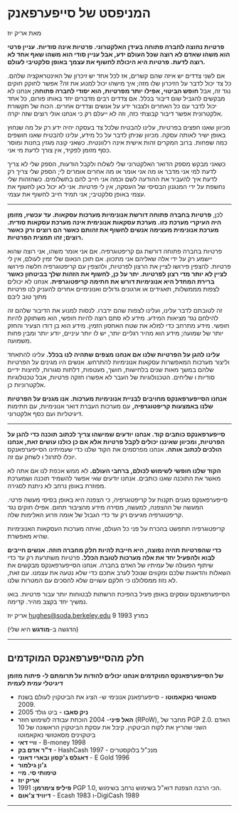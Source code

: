 # המניפסט של סייפערפאנק

מאת אריק יוז

**פרטיות נחוצה לחברה פתוחה בעידן האלקטרוני.
פרטיות אינה סודיות. עניין פרטי הוא משהו שאדם
לא רוצה שכל העולם ידע, אבל עניין סודי
הוא משהו שאף אחד לא רוצה לדעת. פרטיות היא
היכולת לחשוף את עצמך באופן סלקטיבי לעולם.**

אם לשני צדדים יש איזה שהם קשרים, אז לכל אחד יש
זיכרון של האינטראקציה שלהם. כל צד יכול לדבר על
הזיכרון שלו מזה; איך מישהו יכול למנוע את זה? אפשר
לחוקק חוקים נגד זה, אבל **חופש הביטוי, אפילו
יותר מפרטיות, הוא יסודי לחברה פתוחה;** אנחנו
לא מבקשים להגביל שום דיבור בכלל. אם צדדים רבים מדברים
יחד באותו פורום, כל אחד יכול לדבר עם כל האחרים
ולצבור ידע על אנשים
וצדדים אחרים. הכוח של תקשורת אלקטרונית
אפשר דיבור קבוצתי כזה, וזה לא ייעלם רק
כי אנחנו אולי רוצים שזה יקרה.

מכיוון שאנו חפצים בפרטיות, עלינו להבטיח שלכל צד
בעסקה יהיה ידע רק על מה שנחוץ באופן ישיר
לאותה עסקה. מכיוון שניתן לדבר על כל מידע, עלינו להבטיח שאנו חושפים כמה שפחות.
ברוב המקרים זהות אישית אינה רלוונטית. כשאני קונה
מגזין בחנות ומוסר כסף מזומן לפקיד, אין
צורך לדעת מי אני.

כשאני מבקש מספק הדואר האלקטרוני שלי לשלוח ולקבל
הודעות, הספק שלי לא צריך לדעת למי אני מדבר או מה אני אומר או מה אחרים אומרים לי; הספק שלי
צריך רק לדעת איך להעביר את ההודעה לשם
וכמה אני חייב להם בתשלומים. כשהזהות שלי נחשפת
על ידי המנגנון הבסיסי של העסקה, אין לי
פרטיות. אני לא יכול כאן לחשוף את עצמי באופן סלקטיבי; אני תמיד חייב
לחשוף את עצמי.

---

לכן, **פרטיות בחברה פתוחה דורשת אנונימיות
מערכות עסקאות. עד עכשיו, מזומן היה העיקרי
מערכת כזו. מערכת עסקאות אנונימית אינה
מערכת עסקאות סודית. מערכת אנונימית מעצימה אנשים לחשוף את זהותם כאשר הם רוצים ורק
כאשר רוצים; זהו תמצית הפרטיות.**

פרטיות בחברה פתוחה דורשת גם קריפטוגרפיה. אם אני אומר
משהו, אני רוצה שהוא יישמע רק על ידי אלה שאליהם אני מתכוון.
אם תוכן הנאום שלי זמין לעולם, אין לי
פרטיות. להצפין פירושו לציין את הרצון לפרטיות,
ולהצפין עם קריפטוגרפיה חלשה פירושו **לציין לא
יותר מדי רצון לפרטיות. יתר על כן, לחשוף את הזהות שלך
בביטחון כאשר ברירת המחדל היא אנונימיות דורש את
חתימה קריפטוגרפית.** אנחנו לא יכולים לצפות מממשלות,
תאגידים או ארגונים גדולים ואנונימיים אחרים להעניק
לנו פרטיות מתוך טוב ליבם

זה לטובתם לדבר עלינו, ועלינו לצפות
שהם ידברו. לנסות למנוע את הדיבור שלהם זה להילחם
נגד מציאות המידע. מידע לא סתם
רוצה להיות חופשי, הוא משתוקק להיות חופשי. מידע מתרחב כדי למלא
את שטח האחסון הזמין. מידע הוא בן דודו הצעיר והחזק יותר של שמועה; מידע הוא מהיר רגליים יותר, יש לו יותר עיניים,
יודע יותר ומבין פחות משמועה.

**עלינו להגן על הפרטיות שלנו אם אנחנו מצפים שתהיה לנו בכלל.**
עלינו להתאחד וליצור מערכות המאפשרות
עסקאות אנונימיות להתרחש. אנשים היו
מגינים על הפרטיות שלהם במשך מאות שנים בלחישות,
חושך, מעטפות, דלתות סגורות, לחיצות ידיים סודיות ו
שליחים. הטכנולוגיות של העבר לא אפשרו חזקה
פרטיות, אבל טכנולוגיות אלקטרוניות כן.

**אנחנו הסייפערפאנקס מחויבים לבניית אנונימיות
מערכות. אנו מגנים על הפרטיות שלנו באמצעות קריפטוגרפיה,**
עם מערכות העברת דואר אנונימיות, עם חתימות דיגיטליות ועם כסף אלקטרוני.

---

**סייפערפאנקס כותבים קוד. אנחנו יודעים שמישהו צריך
לכתוב תוכנה כדי להגן על הפרטיות, ומכיוון שאיננו יכולים לקבל
פרטיות אלא אם כן כולנו עושים זאת, אנחנו הולכים לכתוב אותה.** אנחנו
מפרסמים
את הקוד שלנו כדי שעמיתינו הסייפערפאנקס יוכלו לתרגל ו
לשחק עם זה.

**הקוד שלנו חופשי לשימוש לכולם, ברחבי העולם.** לא ממש
אכפת לנו אם אתה לא מאשר את התוכנה שאנו כותבים. אנחנו
יודעים שאי אפשר להשמיד תוכנה ושמערכת
מפוזרת באופן נרחב לא ניתנת לסגירה.

סייפערפאנקס מגנים תקנות על קריפטוגרפיה, כי
הצפנה היא באופן בסיסי מעשה פרטי. המעשה של
ההצפנה, למעשה, מסירה מידע מהציבור
תחום. אפילו חוקים נגד קריפטוגרפיה מגיעים רק עד כדי
הגבול של אומה וזרוע האלימות שלה.

קריפטוגרפיה תתפשט בהכרח על פני כל העולם,
ואיתה מערכות העסקאות האנונימיות שהיא
מאפשרת.

**כדי שהפרטיות תהיה נפוצה, היא חייבת להיות חלק מחברה
חוזה. אנשים חייבים לבוא ולהפעיל יחד את אלה
מערכות לטובת הכלל.** פרטיות משתרעת רק עד כדי
שיתוף הפעולה של עמיתיו של האדם בחברה. אנחנו
הסייפערפאנקס מבקשים את השאלות והדאגות שלכם
ומקווים שנוכל לערב אתכם כדי שלא נטעה
את עצמנו. עם זאת, לא נזוז ממסלולנו
כי חלקם עשויים שלא להסכים עם המטרות שלנו.

הסייפערפאנקס עוסקים באופן פעיל בהפיכת הרשתות לבטוחות יותר עבור פרטיות. בואו נמשיך יחד בקצב מהיר.
קדימה.

אריק יוז <hughes@soda.berkeley.edu>
9 במרץ 1993

(הדגשה ב-**מודגש** היא שלי)

---

## חלק מהסייפערפאנקס המוקדמים

**של הסייפערפאנקס המוקדמים
אנחנו יכולים להודות על תרומתם ל-
פיתוח מזומן דיגיטלי עמית לעמית**

* **סאטושי נאקאמוטו** - סייפערפאנק אנונימי ש-
הציג את הביטקוין לעולם בשנת 2009.
* **ניק סאבו** - ביט גולד 2005
* **האל פיני**- 2004 הוכחת עבודה לשימוש חוזר (RPoW),
מחבר של PGP 2.0. האדם השני שהריץ את לקוח הביטקוין. קיבל את עסקת הביטקוין הראשונה
של 10 ביטקוינים מסאטושי נאקאמוטו
* **וויי דאי** - B-money 1998
* **ד"ר אדם בק** - HashCash 1997 - מנכ"ל
בלוקסטרים
* **דאגלס ג'קסון ובארי דאוני** - E Gold
1996
 * **ג'ון גילמור**
 * **טימותי סי. מיי**
 * **אריק יוז**
* **פיליפ צימרמן:** 1991 PGP 1.0, הכי הרבה
הצפנת דוא"ל בשימוש נרחב בשימוש.
* **דיוויד צ'אום** - Ecash 1983 ו-DigiCash 1989

---
